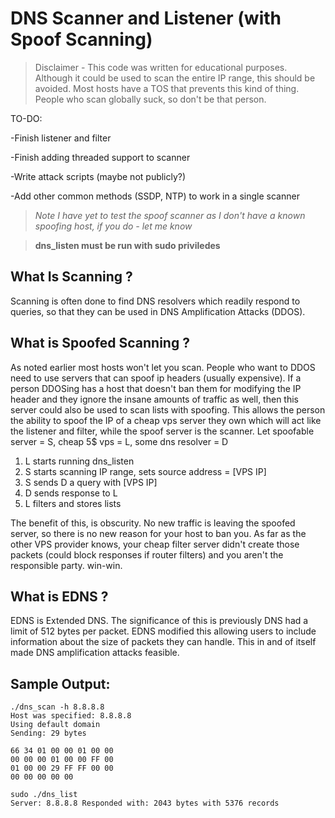 # DNS Scanner and Listener (with Spoof Scanning)

>Disclaimer - This code was written for educational purposes. Although it could be used to scan the entire IP range, this should be avoided.
Most hosts have a TOS that prevents this kind of thing. People who scan globally suck, so don't be that person. 

TO-DO:

-Finish listener and filter

-Finish adding threaded support to scanner

-Write attack scripts (maybe not publicly?)

-Add other common methods (SSDP, NTP) to work in a single scanner

>*Note I have yet to test the spoof scanner as I don't have a known spoofing host, if you do - let me know*

>**dns_listen must be run with sudo priviledes**


## What Is Scanning ?

Scanning is often done to find DNS resolvers which readily respond to queries, so that they can be used in 
DNS Amplification Attacks (DDOS).

## What is Spoofed Scanning ?


As noted earlier most hosts won't let you scan. People who want to DDOS need to use servers that can spoof ip headers (usually expensive). If a person DDOSing
has a host that doesn't ban them for modifying the IP header and they ignore the insane amounts of traffic as well, then this server could
also be used to scan lists with spoofing. This allows the person the ability to spoof the IP of a cheap vps server they own which will act like
the listener and filter, while the spoof server is the scanner.
Let spoofable server = S, cheap 5$ vps = L, some dns resolver = D 

1) L starts running dns_listen
2) S starts scanning IP range, sets source address = [VPS IP]
3) S sends D a query with [VPS IP]
4) D sends response to L
5) L filters and stores lists

The benefit of this, is obscurity. No new traffic is leaving the spoofed server, so there is no new reason for your host to ban you.
As far as the other VPS provider knows, your cheap filter server didn't create those packets (could block responses if router filters)
and you aren't the responsible party. win-win.

## What is EDNS ?

EDNS is Extended DNS. The significance of this is previously DNS had a limit of 512 bytes per packet. EDNS modified this allowing users to include information about the size of packets they can handle. This in and of itself made DNS amplification attacks feasible.

## Sample Output: 

```
./dns_scan -h 8.8.8.8
Host was specified: 8.8.8.8
Using default domain
Sending: 29 bytes

66 34 01 00 00 01 00 00 
00 00 00 01 00 00 FF 00 
01 00 00 29 FF FF 00 00 
00 00 00 00 00 

sudo ./dns_list
Server: 8.8.8.8 Responded with: 2043 bytes with 5376 records

```